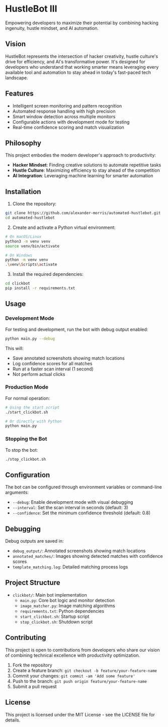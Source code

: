 # HustleBot III

Empowering developers to maximize their potential by combining hacking ingenuity, hustle mindset, and AI automation.

## Vision
HustleBot represents the intersection of hacker creativity, hustle culture's drive for efficiency, and AI's transformative power. It's designed for developers who understand that working smarter means leveraging every available tool and automation to stay ahead in today's fast-paced tech landscape.

## Features
- Intelligent screen monitoring and pattern recognition
- Automated response handling with high precision
- Smart window detection across multiple monitors
- Configurable actions with development mode for testing
- Real-time confidence scoring and match visualization

## Philosophy
This project embodies the modern developer's approach to productivity:
- **Hacker Mindset**: Finding creative solutions to automate repetitive tasks
- **Hustle Culture**: Maximizing efficiency to stay ahead of the competition
- **AI Integration**: Leveraging machine learning for smarter automation

## Installation

1. Clone the repository:
```bash
git clone https://github.com/alexander-morris/automated-hustlebot.git
cd automated-hustlebot
```

2. Create and activate a Python virtual environment:
```bash
# On macOS/Linux
python3 -m venv venv
source venv/bin/activate

# On Windows
python -m venv venv
.\venv\Scripts\activate
```

3. Install the required dependencies:
```bash
cd clickbot
pip install -r requirements.txt
```

## Usage

### Development Mode
For testing and development, run the bot with debug output enabled:
```bash
python main.py --debug
```
This will:
- Save annotated screenshots showing match locations
- Log confidence scores for all matches
- Run at a faster scan interval (1 second)
- Not perform actual clicks

### Production Mode
For normal operation:
```bash
# Using the start script
./start_clickbot.sh

# Or directly with Python
python main.py
```

### Stopping the Bot
To stop the bot:
```bash
./stop_clickbot.sh
```

## Configuration
The bot can be configured through environment variables or command-line arguments:
- `--debug`: Enable development mode with visual debugging
- `--interval`: Set the scan interval in seconds (default: 3)
- `--confidence`: Set the minimum confidence threshold (default: 0.8)

## Debugging
Debug outputs are saved in:
- `debug_output/`: Annotated screenshots showing match locations
- `annotated_matches/`: Images showing detected matches with confidence scores
- `template_matching.log`: Detailed matching process logs

## Project Structure
- `clickbot/`: Main bot implementation
  - `main.py`: Core bot logic and monitor detection
  - `image_matcher.py`: Image matching algorithms
  - `requirements.txt`: Python dependencies
  - `start_clickbot.sh`: Startup script
  - `stop_clickbot.sh`: Shutdown script

## Contributing
This project is open to contributions from developers who share our vision of combining technical excellence with productivity optimization.

1. Fork the repository
2. Create a feature branch: `git checkout -b feature/your-feature-name`
3. Commit your changes: `git commit -am 'Add some feature'`
4. Push to the branch: `git push origin feature/your-feature-name`
5. Submit a pull request

## License
This project is licensed under the MIT License - see the LICENSE file for details.

